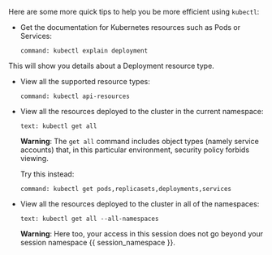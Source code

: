 Here are some more quick tips to help you be more efficient using `kubectl`:

- Get the documentation for Kubernetes resources such as Pods or Services:

    ```terminal:execute
    command: kubectl explain deployment
    ```

This will show you details about a Deployment resource type.

- View all the supported resource types:

    ```terminal:execute
    command: kubectl api-resources
    ```

- View all the resources deployed to the cluster in the current namespace:

    ```workshop:copy
    text: kubectl get all
    ```

    **Warning**: The `get all` command includes object types (namely service accounts) that, in this particular environment, security policy forbids viewing.

    Try this instead:

    ```terminal:execute
    command: kubectl get pods,replicasets,deployments,services
    ```

- View all the resources deployed to the cluster in all of the namespaces:

    ```workshop:copy
    text: kubectl get all --all-namespaces
    ```

    **Warning**: Here too, your access in this session does not go beyond your session namespace {{ session_namespace }}.
